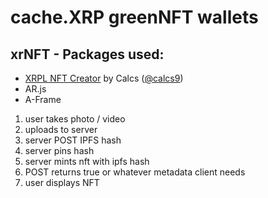 # cache.XRP greenNFT wallets

## xrNFT - Packages used:

- [XRPL NFT Creator](https://github.com/calvincs/xrpl-nft-creator) by Calcs ([@calcs9](https://twitter.com/calcs9)) 
- AR.js
- A-Frame




1. user takes photo / video
2. uploads to server
3. server POST IPFS hash
4. server pins hash
5. server mints nft with ipfs hash
6. POST returns true or whatever metadata client needs
7. user displays NFT
